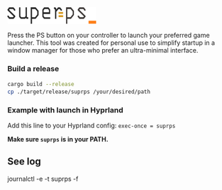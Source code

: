 <img src="https://github.com/dekrammckraken/suprps/blob/main/suprps.png" alt="logo" width="200"/>

Press the PS button on your controller to launch your preferred game launcher. 
This tool was created for personal use to simplify startup in a window manager for those who prefer an ultra-minimal interface.

### Build a release

```sh
cargo build --release
cp ./target/release/suprps /your/desired/path
```

### Example with launch in Hyprland
Add this line to your Hyprland config: `exec-once = suprps`

**Make sure `suprps` is in your PATH.**

## See log
journalctl -e -t suprps -f



